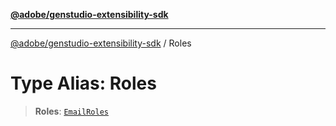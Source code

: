 [**@adobe/genstudio-extensibility-sdk**](../README.md)

***

[@adobe/genstudio-extensibility-sdk](../globals.md) / Roles

# Type Alias: Roles

> **Roles**: [`EmailRoles`](EmailRoles.md)
